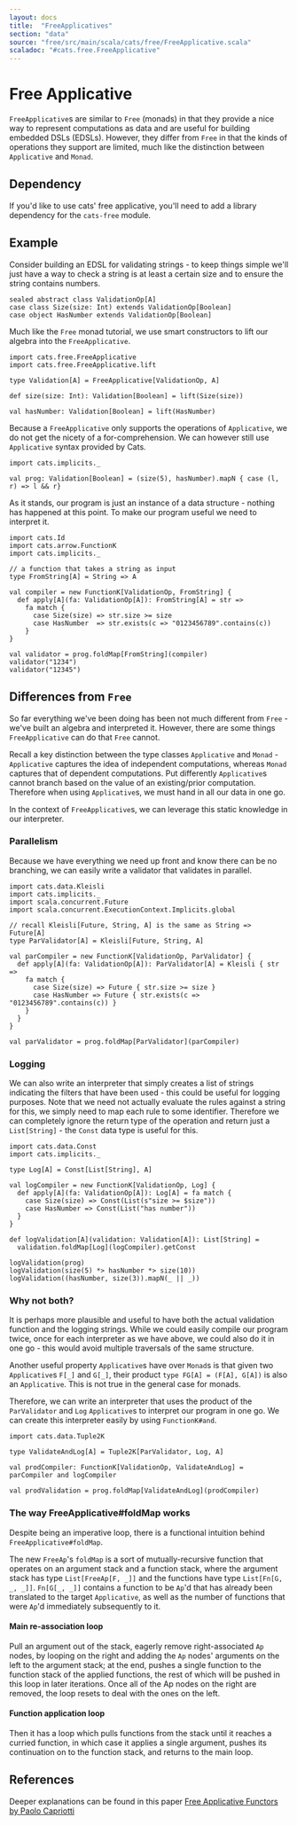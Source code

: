 ```yaml
---
layout: docs
title:  "FreeApplicatives"
section: "data"
source: "free/src/main/scala/cats/free/FreeApplicative.scala"
scaladoc: "#cats.free.FreeApplicative"
---
```

# Free Applicative

`FreeApplicative`s are similar to `Free` (monads) in that they provide a nice way to represent
computations as data and are useful for building embedded DSLs (EDSLs). However, they differ
from `Free` in that the kinds of operations they support are limited, much like the distinction
between `Applicative` and `Monad`.

## Dependency

If you'd like to use cats' free applicative, you'll need to add a library dependency
for the `cats-free` module.

## Example
Consider building an EDSL for validating strings - to keep things simple we'll just have
a way to check a string is at least a certain size and to ensure the string contains numbers.

```tut:silent
sealed abstract class ValidationOp[A]
case class Size(size: Int) extends ValidationOp[Boolean]
case object HasNumber extends ValidationOp[Boolean]
```

Much like the `Free` monad tutorial, we use smart constructors to lift our algebra into the `FreeApplicative`.

```tut:silent
import cats.free.FreeApplicative
import cats.free.FreeApplicative.lift

type Validation[A] = FreeApplicative[ValidationOp, A]

def size(size: Int): Validation[Boolean] = lift(Size(size))

val hasNumber: Validation[Boolean] = lift(HasNumber)
```

Because a `FreeApplicative` only supports the operations of `Applicative`, we do not get the nicety
of a for-comprehension. We can however still use `Applicative` syntax provided by Cats.

```tut:silent
import cats.implicits._

val prog: Validation[Boolean] = (size(5), hasNumber).mapN { case (l, r) => l && r}
```

As it stands, our program is just an instance of a data structure - nothing has happened
at this point. To make our program useful we need to interpret it.

```tut:silent
import cats.Id
import cats.arrow.FunctionK
import cats.implicits._

// a function that takes a string as input
type FromString[A] = String => A

val compiler = new FunctionK[ValidationOp, FromString] {
  def apply[A](fa: ValidationOp[A]): FromString[A] = str =>
    fa match {
      case Size(size) => str.size >= size
      case HasNumber  => str.exists(c => "0123456789".contains(c))
    }
}
```

```tut:book
val validator = prog.foldMap[FromString](compiler)
validator("1234")
validator("12345")
```

## Differences from `Free`
So far everything we've been doing has been not much different from `Free` - we've built
an algebra and interpreted it. However, there are some things `FreeApplicative` can do that
`Free` cannot.

Recall a key distinction between the type classes `Applicative` and `Monad` - `Applicative`
captures the idea of independent computations, whereas `Monad` captures that of dependent
computations. Put differently `Applicative`s cannot branch based on the value of an existing/prior
computation. Therefore when using `Applicative`s, we must hand in all our data in one go.

In the context of `FreeApplicative`s, we can leverage this static knowledge in our interpreter.

### Parallelism
Because we have everything we need up front and know there can be no branching, we can easily
write a validator that validates in parallel.

```tut:silent
import cats.data.Kleisli
import cats.implicits._
import scala.concurrent.Future
import scala.concurrent.ExecutionContext.Implicits.global

// recall Kleisli[Future, String, A] is the same as String => Future[A]
type ParValidator[A] = Kleisli[Future, String, A]

val parCompiler = new FunctionK[ValidationOp, ParValidator] {
  def apply[A](fa: ValidationOp[A]): ParValidator[A] = Kleisli { str =>
    fa match {
      case Size(size) => Future { str.size >= size }
      case HasNumber => Future { str.exists(c => "0123456789".contains(c)) }
    }
  }
}

val parValidator = prog.foldMap[ParValidator](parCompiler)
```

### Logging
We can also write an interpreter that simply creates a list of strings indicating the filters that
have been used - this could be useful for logging purposes. Note that we need not actually evaluate
the rules against a string for this, we simply need to map each rule to some identifier. Therefore
we can completely ignore the return type of the operation and return just a `List[String]` - the
`Const` data type is useful for this.

```tut:silent
import cats.data.Const
import cats.implicits._

type Log[A] = Const[List[String], A]

val logCompiler = new FunctionK[ValidationOp, Log] {
  def apply[A](fa: ValidationOp[A]): Log[A] = fa match {
    case Size(size) => Const(List(s"size >= $size"))
    case HasNumber => Const(List("has number"))
  }
}

def logValidation[A](validation: Validation[A]): List[String] =
  validation.foldMap[Log](logCompiler).getConst
```

```tut:book
logValidation(prog)
logValidation(size(5) *> hasNumber *> size(10))
logValidation((hasNumber, size(3)).mapN(_ || _))
```

### Why not both?
It is perhaps more plausible and useful to have both the actual validation function and the logging
strings. While we could easily compile our program twice, once for each interpreter as we have above,
we could also do it in one go - this would avoid multiple traversals of the same structure.

Another useful property `Applicative`s have over `Monad`s is that given two `Applicative`s `F[_]` and
`G[_]`, their product `type FG[A] = (F[A], G[A])` is also an `Applicative`. This is not true in the general
case for monads.

Therefore, we can write an interpreter that uses the product of the `ParValidator` and `Log` `Applicative`s
to interpret our program in one go. We can create this interpreter easily by using `FunctionK#and`.

```tut:silent
import cats.data.Tuple2K

type ValidateAndLog[A] = Tuple2K[ParValidator, Log, A]

val prodCompiler: FunctionK[ValidationOp, ValidateAndLog] = parCompiler and logCompiler

val prodValidation = prog.foldMap[ValidateAndLog](prodCompiler)
```

### The way FreeApplicative#foldMap works
Despite being an imperative loop, there is a functional intuition behind `FreeApplicative#foldMap`.

The new `FreeAp`'s `foldMap` is a sort of mutually-recursive function that operates on an argument stack and a 
function stack, where the argument stack has type `List[FreeAp[F, _]]` and the functions have type `List[Fn[G, _, _]]`.
`Fn[G[_, _]]` contains a function to be `Ap`'d that has already been translated to the target `Applicative`,
as well as the number of functions that were `Ap`'d immediately subsequently to it.

#### Main re-association loop
Pull an argument out of the stack, eagerly remove right-associated `Ap` nodes, by looping on the right and 
adding the `Ap` nodes' arguments on the left to the argument stack; at the end, pushes a single function to the 
function stack of the applied functions, the rest of which will be pushed in this loop in later iterations. 
Once all of the Ap nodes on the right are removed, the loop resets to deal with the ones on the left.

#### Function application loop
Then it has a loop which pulls functions from the stack until it reaches a curried function, 
in which case it applies a single argument, pushes its continuation on to the function stack, 
and returns to the main loop.

## References
Deeper explanations can be found in this paper [Free Applicative Functors by Paolo Capriotti](http://www.paolocapriotti.com/assets/applicative.pdf)
